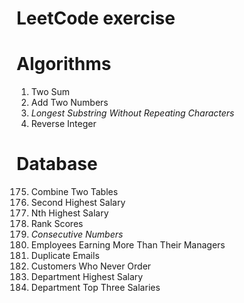 LeetCode exercise
==============================

# Algorithms

1. Two Sum
2. Add Two Numbers
3. _Longest Substring Without Repeating Characters_
7. Reverse Integer

# Database

175. Combine Two Tables
176. Second Highest Salary
177. Nth Highest Salary
178. Rank Scores
180. _Consecutive Numbers_
181. Employees Earning More Than Their Managers
182. Duplicate Emails
183. Customers Who Never Order
184. Department Highest Salary
185. Department Top Three Salaries